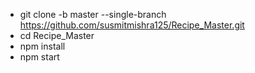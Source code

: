 - git clone -b master --single-branch https://github.com/susmitmishra125/Recipe_Master.git
- cd Recipe_Master
- npm install 
- npm start